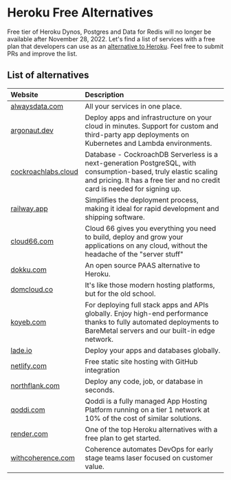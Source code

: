 # Heroku Free Alternatives
Free tier of Heroku Dynos, Postgres and Data for Redis will no longer be available after November 28, 2022. Let's find a list of services with a free plan that developers can use as an [alternative to Heroku](https://engagespot.co/blog/free-heroku-alternatives). Feel free to submit PRs and improve the list.

## List of alternatives
| Website | Description|
| :---- | :-------------|
| [alwaysdata.com](https://www.alwaysdata.com/en/) | All your services in one place. |
| [argonaut.dev](https://www.argonaut.dev/) | Deploy apps and infrastructure on your cloud in minutes. Support for custom and third-party app deployments on Kubernetes and Lambda environments. |
| [cockroachlabs.cloud](https://cockroachlabs.cloud/) | Database - CockroachDB Serverless is a next-generation PostgreSQL, with consumption-based, truly elastic scaling and pricing. It has a free tier and no credit card is needed for signing up. |
| [railway.app](https://railway.app/) | Simplifies the deployment process, making it ideal for rapid development and shipping software. |
| [cloud66.com](https://www.cloud66.com/) | Cloud 66 gives you everything you need to build, deploy and grow your applications on any cloud, without the headache of the "server stuff" |
| [dokku.com](https://dokku.com/) | An open source PAAS alternative to Heroku. |
| [domcloud.co](https://domcloud.co/) | It's like those modern hosting platforms, but for the old school. |
| [koyeb.com](https://www.koyeb.com) | For deploying full stack apps and APIs globally. Enjoy high-end performance thanks to fully automated deployments to BareMetal servers and our built-in edge network. |
| [lade.io](https://www.lade.io/) | Deploy your apps and databases globally. |
| [netlify.com](https://www.netlify.com/) | Free static site hosting with GitHub integration |
| [northflank.com](https://www.northflank.com/) | Deploy any code, job, or database in seconds. |
| [qoddi.com](https://qoddi.com/) | Qoddi is a fully managed App Hosting Platform running on a tier 1 network at 10% of the cost of similar solutions. |
| [render.com](https://render.com/) | One of the top Heroku alternatives with a free plan to get started. |
| [withcoherence.com](https://www.withcoherence.com/) | Coherence automates DevOps for early stage teams laser focused on customer value. |
